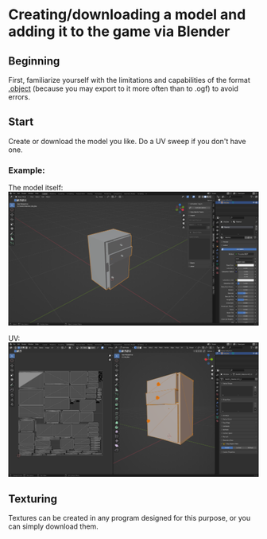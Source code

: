 # Creating/downloading a model and adding it to the game via Blender

## Beginning

First, familiarize yourself with the limitations and capabilities of the format [.object](file-formats/.object.md) (because you may export to it more often than to .ogf) to avoid errors.

## Start

Create or download the model you like.
Do a UV sweep if you don't have one.

### Example:

The model itself:
![model-example](blender-images/model-example.png)

UV:
![model-example-uv](blender-images/model-example-UV.png)

## Texturing

Textures can be created in any program designed for this purpose, or you can simply download them.
